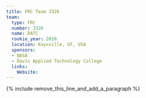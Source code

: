 ```yaml
---
title: FRC Team 3326
team:
  type: FRC
  number: 3326
  name: DATC
  rookie_year: 2010
  location: Kaysville, UT, USA
  sponsors:
  - NASA
  - Davis Applied Technology College
  links:
    Website:
---
```


{% include remove_this_line_and_add_a_paragraph %}